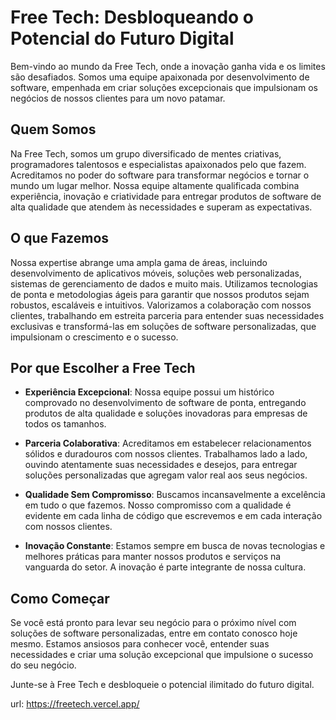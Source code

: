 # Free Tech: Desbloqueando o Potencial do Futuro Digital

Bem-vindo ao mundo da Free Tech, onde a inovação ganha vida e os limites são desafiados. Somos uma equipe apaixonada por desenvolvimento de software, empenhada em criar soluções excepcionais que impulsionam os negócios de nossos clientes para um novo patamar.

## Quem Somos

Na Free Tech, somos um grupo diversificado de mentes criativas, programadores talentosos e especialistas apaixonados pelo que fazem. Acreditamos no poder do software para transformar negócios e tornar o mundo um lugar melhor. Nossa equipe altamente qualificada combina experiência, inovação e criatividade para entregar produtos de software de alta qualidade que atendem às necessidades e superam as expectativas.

## O que Fazemos

Nossa expertise abrange uma ampla gama de áreas, incluindo desenvolvimento de aplicativos móveis, soluções web personalizadas, sistemas de gerenciamento de dados e muito mais. Utilizamos tecnologias de ponta e metodologias ágeis para garantir que nossos produtos sejam robustos, escaláveis e intuitivos. Valorizamos a colaboração com nossos clientes, trabalhando em estreita parceria para entender suas necessidades exclusivas e transformá-las em soluções de software personalizadas, que impulsionam o crescimento e o sucesso.

## Por que Escolher a Free Tech

- **Experiência Excepcional**: Nossa equipe possui um histórico comprovado no desenvolvimento de software de ponta, entregando produtos de alta qualidade e soluções inovadoras para empresas de todos os tamanhos.

- **Parceria Colaborativa**: Acreditamos em estabelecer relacionamentos sólidos e duradouros com nossos clientes. Trabalhamos lado a lado, ouvindo atentamente suas necessidades e desejos, para entregar soluções personalizadas que agregam valor real aos seus negócios.

- **Qualidade Sem Compromisso**: Buscamos incansavelmente a excelência em tudo o que fazemos. Nosso compromisso com a qualidade é evidente em cada linha de código que escrevemos e em cada interação com nossos clientes.

- **Inovação Constante**: Estamos sempre em busca de novas tecnologias e melhores práticas para manter nossos produtos e serviços na vanguarda do setor. A inovação é parte integrante de nossa cultura.

## Como Começar

Se você está pronto para levar seu negócio para o próximo nível com soluções de software personalizadas, entre em contato conosco hoje mesmo. Estamos ansiosos para conhecer você, entender suas necessidades e criar uma solução excepcional que impulsione o sucesso do seu negócio.

Junte-se à Free Tech e desbloqueie o potencial ilimitado do futuro digital.

url: https://freetech.vercel.app/

